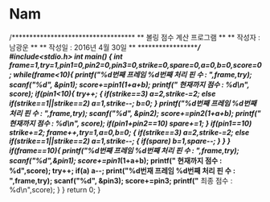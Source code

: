 # Nam
/***********************************
**  볼링 점수 계산 프로그램       **
**      작성자 : 남광운           **
**      작성일 : 2016년 4월 30일  **
************************************/
#include<stdio.h>
int main()
{
  int frame=1,try=1,pin1=0,pin2=0,pin3=0,strike=0,spare=0,a=0,b=0,score=0;
  while(frame<10){
    printf("%d번째 프레임 %d번째 처리 핀 수 : ",frame,try);
    scanf("%d", &pin1);
    score+=pin1*(1+a+b);
    printf("**** 현재까지 점수 : %d\n", score);
    if(pin1<10){
      try++;
    {
    if(strike==3)
     a=2,strike-=2;
    else if(strike==1||strike==2)
      a=1,strike--;
    b=0;
    }
      printf("%d번째 프레임 %d번째 처리 핀 수 : ",frame,try);
      scanf("%d", &pin2);
      score+=pin2*(1+a+b);
      printf("**** 현재까지 점수 : %d\n", score);
      if(pin1+pin2==10)
        spare+=1;
      }
      if(pin1==10)
        strike+=2;
      frame++,try=1,a=0,b=0;
      {
      if(strike==3)
        a=2,strike-=2;
      else if(strike==1||strike==2)
        a=1,strike--;
        {
        if(spare)
          b=1,spare--;
        }
      }
    }
    if(frame==10){
      printf("%d번째 프레임 %d번째 처리 핀 수 : ",frame,try);
      scanf("%d",&pin1);
      score+=pin1*(1+a+b);
      printf("**** 현재까지 점수 : %d",score);
      try++;
      if(a)
        a--;
      print("%d번재 프레임 %d번째 처리 핀 수 : ",frame,try);
      scanf("%d", &pin3);
      score+=pin3;
      printf("**** 최종 점수 : %d\n",score);
      }
    }
    return 0;
  }
